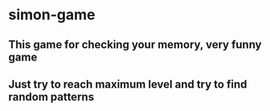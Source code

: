 # simon-game

## This game for checking your memory, very funny game

## Just try to reach maximum level and try to find random patterns
